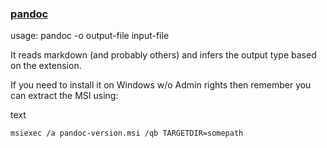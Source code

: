 ### [pandoc](http://johnmacfarlane.net/pandoc/)

usage: pandoc -o output-file input-file

It reads markdown (and probably others) and infers the output type based on the extension.

If you need to install it on Windows w/o Admin rights then remember you can extract the MSI using:

text

    msiexec /a pandoc-version.msi /qb TARGETDIR=somepath

